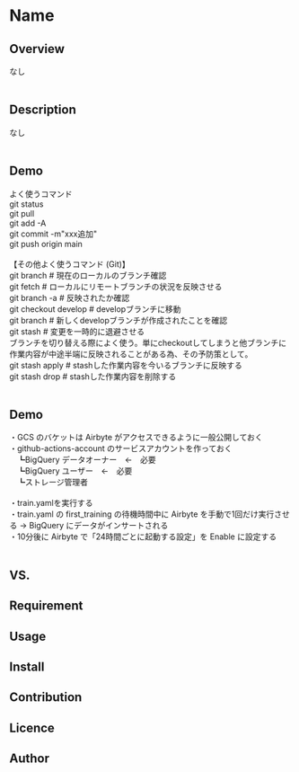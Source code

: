 Name
====

## Overview
なし<br>
<br>
## Description
なし<br>
<br>
## Demo
よく使うコマンド<br>
git status<br>
git pull<br>
git add -A<br>
git commit -m"xxx追加"<br>
git push origin main<br>
<br>
【その他よく使うコマンド (Git)】<br>
git branch # 現在のローカルのブランチ確認<br>
git fetch # ローカルにリモートブランチの状況を反映させる<br>
git branch -a # 反映されたか確認<br>
git checkout develop # developブランチに移動<br>
git branch # 新しくdevelopブランチが作成されたことを確認<br>
git stash # 変更を一時的に退避させる<br>
ブランチを切り替える際によく使う。単にcheckoutしてしまうと他ブランチに作業内容が中途半端に反映されることがある為、その予防策として。<br>
git stash apply # stashした作業内容を今いるブランチに反映する<br>
git stash drop # stashした作業内容を削除する<br>
<br>
## Demo
・GCS のバケットは Airbyte がアクセスできるように一般公開しておく<br>
・github-actions-account のサービスアカウントを作っておく<br>
　┗BigQuery データオーナー　←　必要<br>
　┗BigQuery ユーザー　←　必要<br>
　┗ストレージ管理者<br>
<br>
・train.yamlを実行する<br>
・train.yaml の first_training の待機時間中に Airbyte を手動で1回だけ実行させる → BigQuery にデータがインサートされる<br>
・10分後に Airbyte で「24時間ごとに起動する設定」を Enable に設定する<br>
<br>
## VS.

## Requirement

## Usage

## Install

## Contribution

## Licence

## Author
